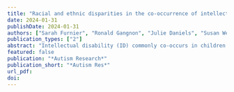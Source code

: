 ```yaml
---
title: "Racial and ethnic disparities in the co-occurrence of intellectual disability and autism: Impact of incorporating measures of adaptive functioning"
date: 2024-01-31
publishDate: 2024-01-31
authors: ["Sarah Furnier", "Ronald Gangnon", "Julie Daniels", "Susan Weismer", "Cy Nadler", "Karen Pazol", "Nuri Reyes", "Steven Rosenberg", "Eric Rubenstein", "Lisa Wiggins", "Marshalyn Yeargin-Allsopp", "Maureen Durkin"]
publication_types: ["2"]
abstract: "Intellectual disability (ID) commonly co-occurs in children with autism. While diagnostic criteria for ID require impairments in both cognitive and adaptive functioning, most population-based estimates of the frequency of co-occurring ID in children with autism– including studies of racial and ethnic disparities in co-occurring autism and ID – base the definition of ID solely on cognitive scores. The goal of this analysis was to examine the effect of including both cognitive and adaptive behavior criteria on estimates of co-occurring ID in a well-characterized sample of preschool children with autism. Participants included 3,264 children with research or community diagnoses of autism enrolled in the population-based Study to Explore Early Development (SEED) Phases 1-3. Based only on Mullen Scales of Early Learning (MSEL) Composite cognitive scores, 62.9% (95% confidence interval [CI]: 61.0, 64.7%) of children with autism were estimated to have co-occurring ID. After incorporating Vineland Adaptive Behavior Scales, Second Edition (VABS-II) Composite or domains criteria, co-occurring ID estimates were reduced to 38.0% (95% CI: 36.1, 39.8%) and 44.9% (95% CI: 43.0, 46.8%), respectively. After incorporating VABS-II Composite or domains criteria and adjustment for selected socioeconomic variables, the increased odds of meeting ID criteria for non-Hispanic Black children and Hispanic children relative to non-Hispanic White children observed when only MSEL criteria were used were substantially reduced, though not eliminated. This study provides evidence for the importance of considering adaptive behavior as well as socioeconomic disadvantage when describing racial and ethnic disparities in co-occurring ID in epidemiologic studies of autism."
featured: false
publication: "*Autism Research*"
publication_short: "*Autism Res*"
url_pdf: 
doi: 
---
```


